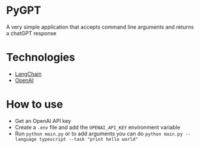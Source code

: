 # PyGPT

A very simple application that accepts command line arguments and returns a chatGPT response

# Technologies

-   [LangChain](https://www.langchain.com/)
-   [OpenAI](https://openai.com/)

# How to use

-   Get an OpenAI API key
-   Create a `.env` file and add the `OPENAI_API_KEY` environment variable
-   Run `python main.py` or to add arguments you can do `python main.py --language typescript --task "print hello world"`
